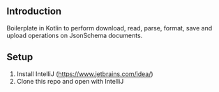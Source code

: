 ## Introduction

Boilerplate in Kotlin to perform download, read, parse, format, save and upload operations on JsonSchema documents.

## Setup 

1. Install IntelliJ (https://www.jetbrains.com/idea/)
2. Clone this repo and open with IntelliJ
